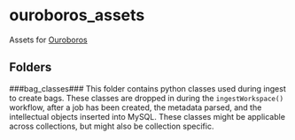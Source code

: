 # ouroboros_assets
Assets for [Ouroboros](https://github.com/WSULib/ouroboros)

## Folders
###bag_classes###
This folder contains python classes used during ingest to create bags.  These classes are dropped in during the `ingestWorkspace()` workflow, after a job has been created, the metadata parsed, and the intellectual objects inserted into MySQL.  These classes might be applicable across collections, but might also be collection specific.

